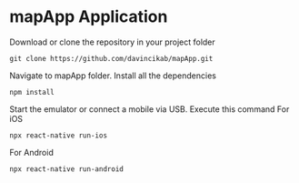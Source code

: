 # mapApp Application

Download or clone the repository in your project folder

``
git clone https://github.com/davincikab/mapApp.git
``

Navigate to mapApp folder.
Install all the dependencies

``
    npm install
``

Start the emulator or connect a mobile via USB. Execute this command
For iOS

``
npx react-native run-ios
``


For Android

``
npx react-native run-android
``

